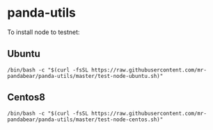 # panda-utils

To install node to testnet:

## Ubuntu

```/bin/bash -c "$(curl -fsSL https://raw.githubusercontent.com/mr-pandabear/panda-utils/master/test-node-ubuntu.sh)"```

## Centos8
```/bin/bash -c "$(curl -fsSL https://raw.githubusercontent.com/mr-pandabear/panda-utils/master/test-node-centos.sh)"```
